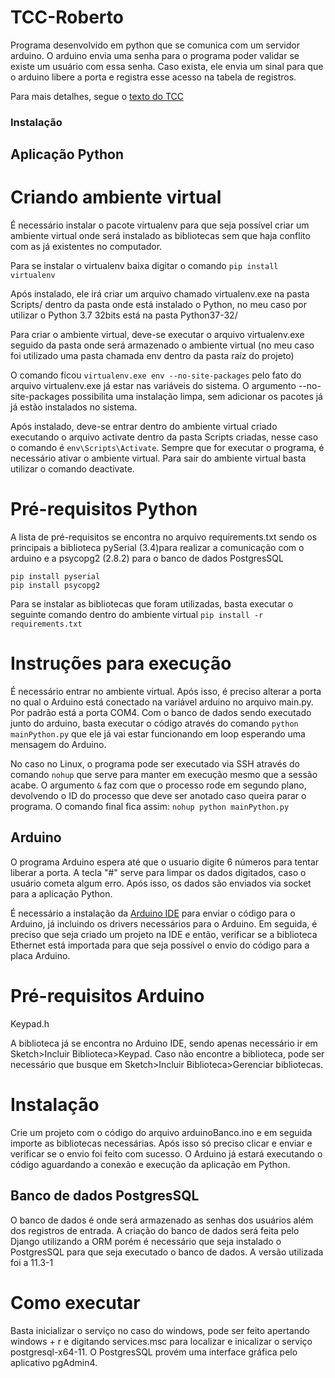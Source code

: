 # TCC-Roberto

Programa desenvolvido em python que se comunica com um servidor arduino. O arduino envia uma senha para o programa poder validar se existe um usuário com essa senha. Caso exista, ele envia um sinal para que o arduino libere a porta e registra esse acesso na tabela de registros.

Para mais detalhes, segue o [texto do TCC](./TCC_Roberto_Faeterj.pdf) 

### Instalação

## Aplicação Python

# Criando ambiente virtual
É necessário instalar o pacote virtualenv para que seja possível criar um ambiente virtual onde será instalado as bibliotecas sem que haja conflito com as já existentes no computador.

Para se instalar o virtualenv baixa digitar o comando `pip install virtualenv`

Após instalado, ele irá criar um arquivo chamado virtualenv.exe na pasta Scripts/ dentro da pasta onde está instalado o Python, no meu caso por utilizar o Python 3.7 32bits está na pasta Python37-32/

Para criar o ambiente virtual, deve-se executar o arquivo virtualenv.exe seguido da pasta onde será armazenado o ambiente virtual (no meu caso foi utilizado uma pasta chamada env dentro da pasta raíz do projeto)

O comando ficou `virtualenv.exe env --no-site-packages` pelo fato do arquivo virtualenv.exe já estar nas variáveis do sistema. O argumento --no-site-packages possibilita uma instalação limpa, sem adicionar os pacotes já já estão instalados no sistema.

Após instalado, deve-se entrar dentro do ambiente virtual criado executando o arquivo activate dentro da pasta Scripts criadas, nesse caso o comando é `env\Scripts\Activate`. Sempre que for executar o programa, é necessário ativar o ambiente virtual. Para sair do ambiente virtual basta utilizar o comando deactivate.

# Pré-requisitos Python
A lista de pré-requisitos se encontra no arquivo requirements.txt sendo os principais a biblioteca pySerial (3.4)para realizar a comunicação com o arduino e a psycopg2 (2.8.2) para o banco de dados PostgresSQL

```
pip install pyserial
pip install psycopg2
```

Para se instalar as bibliotecas que foram utilizadas, basta executar o seguinte comando dentro do ambiente virtual
`pip install -r requirements.txt`

# Instruções para execução
É necessário entrar no ambiente virtual. Após isso, é preciso alterar a porta no qual o Arduino está conectado na variável arduino no arquivo main.py. Por padrão está a porta COM4.
Com o banco de dados sendo executado junto do arduino, basta executar o código através do comando `python mainPython.py` que ele já vai estar funcionando em loop esperando uma mensagem do Arduino.

No caso no Linux, o programa pode ser executado via SSH através do comando `nohup` que serve para manter em execução mesmo que a sessão acabe. O argumento `&` faz com que o processo rode em segundo plano, devolvendo o ID do processo que deve ser anotado caso queira parar o programa.
O comando final fica assim: `nohup python mainPython.py`

## Arduino
O programa Arduino espera até que o usuario digite 6 números para tentar liberar a porta. A tecla "#" serve para limpar os dados digitados, caso o usuário cometa algum erro. Após isso, os dados são enviados via socket para a aplicação Python.

É necessário a instalação da [Arduino IDE](https://www.arduino.cc/en/Main/Software) para enviar o código para o Arduino, já incluindo os drivers necessários para o Arduino. Em seguida, é preciso que seja criado um projeto na IDE e então, verificar se a biblioteca Ethernet está importada para que seja possível o envio do código para a placa Arduino.

# Pré-requisitos Arduino
Keypad.h

A biblioteca já se encontra no Arduino IDE, sendo apenas necessário ir em Sketch>Incluir Biblioteca>Keypad. Caso não encontre a biblioteca, pode ser necessário que busque em Sketch>Incluir Biblioteca>Gerenciar bibliotecas.

# Instalação
Crie um projeto com o código do arquivo arduinoBanco.ino e em seguida importe as bibliotecas necessárias. Após isso só preciso clicar e enviar e verificar se o envio foi feito com sucesso. O Arduino já estará executando o código aguardando a conexão e execução da aplicação em Python.

## Banco de dados PostgresSQL

O banco de dados é onde será armazenado as senhas dos usuários além dos registros de entrada. A criação do banco de dados será feita pelo Django utilizando a ORM porém é necessário que seja instalado o PostgresSQL para que seja executado o banco de dados.
A versão utilizada foi a 11.3-1

# Como executar
Basta inicializar o serviço no caso do windows, pode ser feito apertando windows + r e digitando services.msc para localizar e inicalizar o serviço postgresql-x64-11.
O PostgresSQL provém uma interface gráfica pelo aplicativo pgAdmin4.
